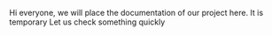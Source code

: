 Hi everyone, we will place the documentation of our project here.
It is temporary
Let us check something quickly
